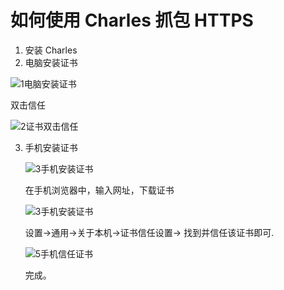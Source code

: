 # 如何使用 Charles 抓包 HTTPS

1. 安装 Charles
2. 电脑安装证书

![1电脑安装证书](/Users/zhengyaoyuan/Documents/iOS/潘哒分享GitHub/每日分享知识点储备/如何使用Charles对HTTPS请求抓包/1电脑安装证书.png)

双击信任

![2证书双击信任](/Users/zhengyaoyuan/Documents/iOS/潘哒分享GitHub/每日分享知识点储备/如何使用Charles对HTTPS请求抓包/2证书双击信任.jpeg)



3. 手机安装证书

   ![3手机安装证书](/Users/zhengyaoyuan/Documents/iOS/潘哒分享GitHub/每日分享知识点储备/如何使用Charles对HTTPS请求抓包/3手机安装证书.png)

   在手机浏览器中，输入网址，下载证书

   ![3手机安装证书](/Users/zhengyaoyuan/Documents/iOS/潘哒分享GitHub/每日分享知识点储备/如何使用Charles对HTTPS请求抓包/4手机下载证书.png)

   设置->通用->关于本机->证书信任设置-> 找到并信任该证书即可.

   ![5手机信任证书](/Users/zhengyaoyuan/Documents/iOS/潘哒分享GitHub/每日分享知识点储备/如何使用Charles对HTTPS请求抓包/5手机信任证书.jpeg)

   

   完成。